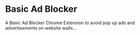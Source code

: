 # Basic Ad Blocker
A Basic Ad Blocker Chrome Extension to avoid pop up ads and advertisements on website walls...
